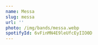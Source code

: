 ```yaml
---
name: Messa
slug: messa
url: ''
photo: /img/bands/messa.webp
spotifyId: 6vFinMN4E9leUfcEyIIO0D
---
```


